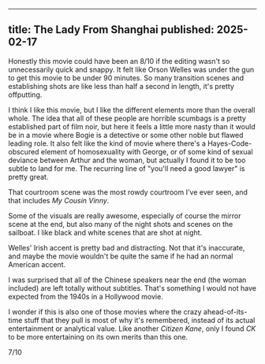 ----
title: The Lady From Shanghai
published: 2025-02-17
----

Honestly this movie could have been an 8/10 if the editing wasn't so unnecessarily quick and snappy. It felt like Orson Welles was under the gun to get this movie to be under 90 minutes. So many transition scenes and establishing shots are like less than half a second in length, it's pretty offputting.

I think I like this movie, but I like the different elements more than the overall whole. The idea that all of these people are horrible scumbags is a pretty established part of film noir, but here it feels a little more nasty than it would be in a movie where Bogie is a detective or some other noble but flawed leading role. It also felt like the kind of movie where there's a Hayes-Code-obscured element of homosexuality with George, or of some kind of sexual deviance between Arthur and the woman, but actually I found it to be too subtle to land for me. The recurring line of "you'll need a good lawyer" is pretty great.

That courtroom scene was the most rowdy courtroom I've ever seen, and that includes _My Cousin Vinny_.

Some of the visuals are really awesome, especially of course the mirror scene at the end, but also many of the night shots and scenes on the sailboat. I like black and white scenes that are shot at night.

Welles' Irish accent is pretty bad and distracting. Not that it's inaccurate, and maybe the movie wouldn't be quite the same if he had an normal American accent.

I was surprised that all of the Chinese speakers near the end (the woman included) are left totally without subtitles. That's something I would not have expected from the 1940s in a Hollywood movie.

I wonder if this is also one of those movies where the crazy ahead-of-its-time stuff that they pull is most of why it's remembered, instead of its actual entertainment or analytical value. Like another _Citizen Kane_, only I found _CK_ to be more entertaining on its own merits than this one.

7/10

